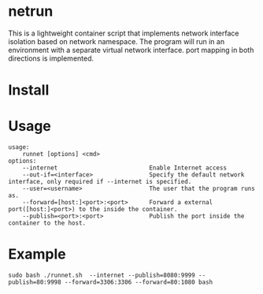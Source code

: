 # netrun

This is a lightweight container script that implements network interface isolation based on network namespace. The program will run in an environment with a separate virtual network interface. port mapping in both directions is implemented.

# Install


# Usage
```
usage:
    runnet [options] <cmd>
options:
    --internet                          Enable Internet access
    --out-if=<interface>                Specify the default network interface, only required if --internet is specified.
    --user=<username>                   The user that the program runs as.
    --forward=[host:]<port>:<port>      Forward a external port([host:]<port>) to the inside the container.
    --publish=<port>:<port>             Publish the port inside the container to the host.
```


# Example
```shell
sudo bash ./runnet.sh  --internet --publish=8080:9999 --publish=80:9998 --forward=3306:3306 --forward=80:1080 bash
```